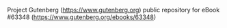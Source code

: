 Project Gutenberg (https://www.gutenberg.org) public repository for
eBook #63348 (https://www.gutenberg.org/ebooks/63348)

